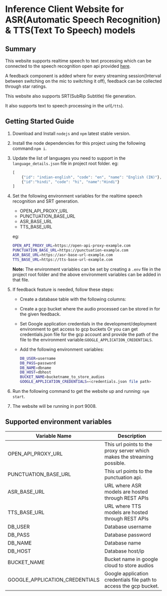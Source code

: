 # Inference Client Website for ASR(Automatic Speech Recognition) & TTS(Text To Speech) models

## Summary

This website supports realtime speech to text processing which can be connected to the speech recognition open api provided [here](https://open-speech-ekstep.github.io/asr_streaming_service/).

A feedback component is added where for every streaming session(Interval between switching on the mic to switching it off), feedback can be collected through star ratings.

This website also supports SRT(SubRip Subtitle) file generation.

It also supports text to speech processing in the url(`/tts`).

## Getting Started Guide

1. Download and Install `nodejs` and `npm` latest stable version.
2. Install the node dependencies for this project using the following command:`npm i`.
3. Update the list of languages you need to support in the `language_details.json` file in project root folder.
    eg:

    ```js
    [
        {"id": "indian-english", "code": "en", "name": "English (IN)"},
        {"id":"hindi", "code": "hi", "name":"Hindi"}
    ]
    ```

4. Set the following environment variables for the realtime speech recognition and SRT generation.

    - OPEN_API_PROXY_URL
    - PUNCTUATION_BASE_URL
    - ASR_BASE_URL
    - TTS_BASE_URL

    eg:

    ```sh
    OPEN_API_PROXY_URL=https://open-api-proxy-example.com
    PUNCTUATION_BASE_URL=https://punctuation-example.com
    ASR_BASE_URL=https://asr-base-url-example.com
    TTS_BASE_URL=https://tts-base-url-example.com
    ```

    **Note:** The environment variables can be set by creating a `.env` file in the project root folder and the above environment variables can be added in that file.

5. If feedback feature is needed, follow these steps:
    - Create a database table with the following columns:

    - Create a gcp bucket where the audio processed can be stored in for the given feedback.
    - Set Google application credentials in the development/deployment environment to get access to gcp buckets Or you can get credentials.json file for the gcp account and provide the path of the file to the environment variable:`GOOGLE_APPLICATION_CREDENTIALS`.
    - Add the following environment variables:

        ```sh
        DB_USER=username
        DB_PASS=password
        DB_NAME=dbname
        DB_HOST=dbhost
        BUCKET_NAME=bucketname_to_store_audios
        GOOGLE_APPLICATION_CREDENTIALS=<credentials.json file path>
        ```

6. Run the following command to get the website up and running: `npm start`.
7. The website will be running in port 9008.

## Supported environment variables

| **Variable Name**             | **Description**                                                                                                    |
|-------------------------------|--------------------------------------------------------------------------------------------------------------------|
| OPEN_API_PROXY_URL            | This url points to the proxy server which makes the streaming possible.                                            |
| PUNCTUATION_BASE_URL          | This url points to the punctuation api.                                                                            |
| ASR_BASE_URL                  | URL where ASR models are hosted through REST APIs                                                                  |
| TTS_BASE_URL                  | URL where TTS models are hosted through REST APIs                                                                  |
| DB_USER                       | Database username                                                                                                  |
| DB_PASS                       | Database password                                                                                                  |
| DB_NAME                       | Database name                                                                                                      |
| DB_HOST                       | Database host/ip                                                                                                   |
| BUCKET_NAME                   | Bucket name in google cloud to store audios                                                                        |
| GOOGLE_APPLICATION_CREDENTIALS| Google application credentials file path to access the gcp bucket.                                                 |
